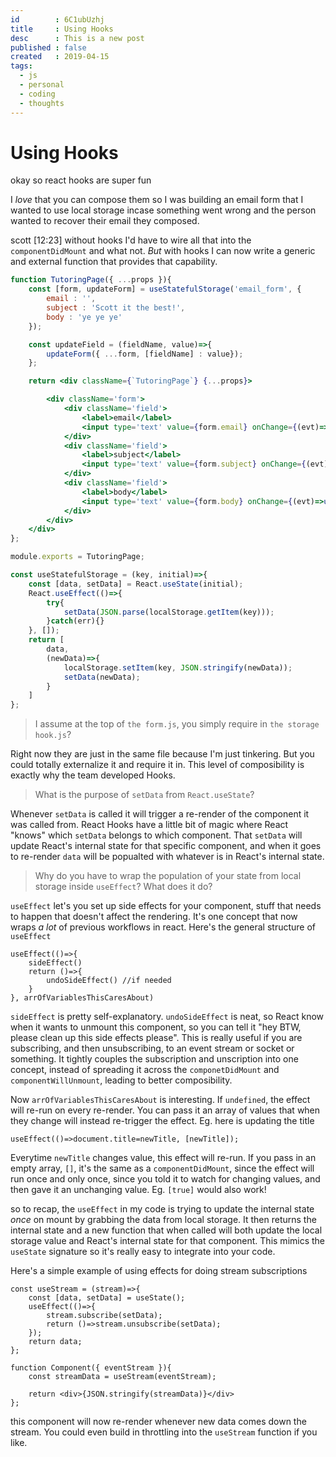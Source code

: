 ```yaml
---
id        : 6C1ubUzhj
title     : Using Hooks
desc      : This is a new post
published : false
created   : 2019-04-15
tags:
  - js
  - personal
  - coding
  - thoughts
---
```


# Using Hooks

okay so react hooks are super fun

I _love_ that you can compose them
so I was building an email form that I wanted to use local storage incase something went wrong and the person wanted to recover their email they composed.

scott [12:23]
without hooks I'd have to wire all that into the `componentDidMount` and what not. *But* with hooks I can now write a generic and external function that provides that capability.

```jsx
function TutoringPage({ ...props }){
	const [form, updateForm] = useStatefulStorage('email_form', {
		email : '',
		subject : 'Scott it the best!',
		body : 'ye ye ye'
	});

	const updateField = (fieldName, value)=>{
		updateForm({ ...form, [fieldName] : value});
	};

	return <div className={`TutoringPage`} {...props}>

		<div className='form'>
			<div className='field'>
				<label>email</label>
				<input type='text' value={form.email} onChange={(evt)=>updateField('email', evt.target.value)} />
			</div>
			<div className='field'>
				<label>subject</label>
				<input type='text' value={form.subject} onChange={(evt)=>updateField('subject', evt.target.value)} />
			</div>
			<div className='field'>
				<label>body</label>
				<input type='text' value={form.body} onChange={(evt)=>updateField('body', evt.target.value)} />
			</div>
		</div>
	</div>
};

module.exports = TutoringPage;
```



```js
const useStatefulStorage = (key, initial)=>{
	const [data, setData] = React.useState(initial);
	React.useEffect(()=>{
		try{
			setData(JSON.parse(localStorage.getItem(key)));
		}catch(err){}
	}, []);
	return [
		data,
		(newData)=>{
			localStorage.setItem(key, JSON.stringify(newData));
			setData(newData);
		}
	]
};


```








> I assume at the top of `the form.js`, you simply require in `the storage hook.js`?

Right now they are just in the same file because I'm just tinkering. But you could totally externalize it and require it in. This level of composibility is exactly why the team developed Hooks.

> What is the purpose of `setData` from `React.useState`?

Whenever `setData` is called it will trigger a re-render of the component it was called from. React Hooks have a little bit of magic where React "knows" which `setData` belongs to which component. That `setData` will update React's internal state for that specific component, and when it goes to re-render `data` will be popualted with whatever is in React's internal state.

> Why do you have to wrap the population of your state from local storage inside `useEffect`?  What does it do?

`useEffect` let's you set up side effects for your component, stuff that needs to happen that doesn't affect the rendering. It's one concept that now wraps _a lot_ of previous workflows in react. Here's the general structure of `useEffect`

```
useEffect(()=>{
	sideEffect()
	return ()=>{
		undoSideEffect() //if needed
	}
}, arrOfVariablesThisCaresAbout)
```

`sideEffect` is pretty self-explanatory. `undoSideEffect` is neat, so React know when it wants to unmount this component, so you can tell it "hey BTW, please clean up this side effects please". This is really useful if you are subscribing, and then unsubscribing, to an event stream or socket or something. It tightly couples the subscription and unscription into one concept, instead of spreading it across the `componetDidMount` and `componentWillUnmount`, leading to better composibility.

Now `arrOfVariablesThisCaresAbout` is interesting. If `undefined`, the effect will re-run on every re-render. You can pass it an array of values that when they change will instead re-trigger the effect. Eg. here is updating the title

```
useEffect(()=>document.title=newTitle, [newTitle]);
```

Everytime `newTitle` changes value, this effect will re-run. If you pass in an empty array, `[]`, it's the same as a `componentDidMount`, since the effect will run once and only once, since you told it to watch for changing values, and then gave it an unchanging value. Eg. `[true]` would also work!

so to recap, the `useEffect` in my code is trying to update the internal state _once_ on mount by grabbing the data from local storage. It then returns the internal state and a new function that when called will both update the local storage value and React's internal state for that component. This mimics the `useState` signature so it's really easy to integrate into your code.



Here's a simple example of using effects for doing stream subscriptions

```
const useStream = (stream)=>{
    const [data, setData] = useState();
    useEffect(()=>{
        stream.subscribe(setData);
        return ()=>stream.unsubscribe(setData);
    });
    return data;
};

function Component({ eventStream }){
    const streamData = useStream(eventStream);

    return <div>{JSON.stringify(streamData)}</div>
};
```

this component will now re-render whenever new data comes down the stream. You could even build in throttling into the `useStream` function if you like.